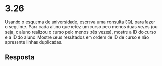 # 3.26

Usando o esquema de universidade, escreva uma consulta SQL para fazer o seguinte. Para cada aluno que refez um curso pelo menos duas vezes (ou seja, o aluno realizou o curso pelo menos três vezes), mostre a ID do curso e a ID do aluno. Mostre seus resultados em ordem de ID de curso e não apresente linhas duplicadas.

## Resposta

